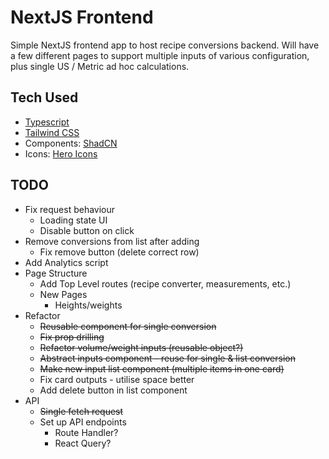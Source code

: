 # NextJS Frontend

Simple NextJS frontend app to host recipe conversions backend. Will have a few different pages to support multiple inputs of various configuration, plus single US / Metric ad hoc calculations.

## Tech Used

- [Typescript](https://www.typescriptlang.org/docs/)
- [Tailwind CSS](https://tailwindcss.com/docs/guides/nextjs)
- Components: [ShadCN](https://ui.shadcn.com/docs)
- Icons: [Hero Icons](https://heroicons.com/)

## TODO

- Fix request behaviour
  - Loading state UI
  - Disable button on click
- Remove conversions from list after adding 
  - Fix remove button (delete correct row)
- Add Analytics script
- Page Structure
  - Add Top Level routes (recipe converter, measurements, etc.)
  - New Pages
    - Heights/weights
- Refactor
  - ~~Reusable component for single conversion~~
  - ~~Fix prop drilling~~
  - ~~Refactor volume/weight inputs (reusable object?)~~
  - ~~Abstract inputs component - reuse for single & list conversion~~
  - ~~Make new input list component (multiple items in one card)~~
  - Fix card outputs - utilise space better
  - Add delete button in list component
- API
  - ~~Single fetch request~~
  - Set up API endpoints
    - Route Handler?
    - React Query?
